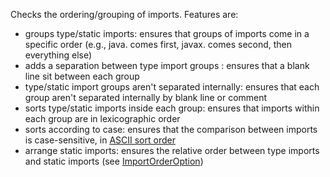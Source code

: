 Checks the ordering/grouping of imports. Features are:

-   groups type/static imports: ensures that groups of imports come in a
    specific order (e.g., java. comes first, javax. comes second, then
    everything else)
-   adds a separation between type import groups : ensures that a blank
    line sit between each group
-   type/static import groups aren't separated internally: ensures that
    each group aren't separated internally by blank line or comment
-   sorts type/static imports inside each group: ensures that imports
    within each group are in lexicographic order
-   sorts according to case: ensures that the comparison between imports
    is case-sensitive, in [ASCII sort
    order](https://en.wikipedia.org/wiki/ASCII#Order)
-   arrange static imports: ensures the relative order between type
    imports and static imports (see
    [ImportOrderOption](https://checkstyle.org/property_types.html#ImportOrderOption))
